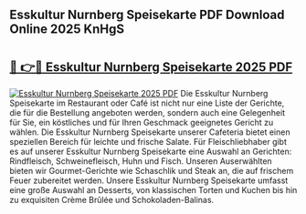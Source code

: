 ## Esskultur Nurnberg Speisekarte PDF Download Online 2025 KnHgS

# <h2><a href="http://gc6yk2.nevu.top/?p=Esskultur+Nurnberg+Speisekarte">🔗 👉🔴 Esskultur Nurnberg Speisekarte 2025 PDF</a></h2>

[![Esskultur Nurnberg Speisekarte 2025 PDF](https://i.imgur.com/dBaPXMq.png)](http://gc6yk2.nevu.top/?p=Esskultur+Nurnberg+Speisekarte)
Die Esskultur Nurnberg Speisekarte im Restaurant oder Café ist nicht nur eine Liste der Gerichte, die für die Bestellung angeboten werden, sondern auch eine Gelegenheit für Sie, ein köstliches und für Ihren Geschmack geeignetes Gericht zu wählen. Die Esskultur Nurnberg Speisekarte unserer Cafeteria bietet einen speziellen Bereich für leichte und frische Salate. Für Fleischliebhaber gibt es auf unserer Esskultur Nurnberg Speisekarte eine Auswahl an Gerichten: Rindfleisch, Schweinefleisch, Huhn und Fisch. Unseren Auserwählten bieten wir Gourmet-Gerichte wie Schaschlik und Steak an, die auf frischem Feuer zubereitet werden. Unsere Esskultur Nurnberg Speisekarte umfasst eine große Auswahl an Desserts, von klassischen Torten und Kuchen bis hin zu exquisiten Crème Brûlée und Schokoladen-Balinas.
